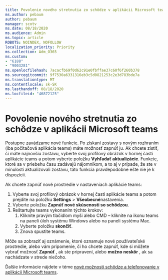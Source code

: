 ```yaml
---
title: Povolenie nového stretnutia zo schôdze v aplikácii Microsoft teams
ms.author: pebaum
author: pebaum
manager: scotv
ms.date: 08/18/2020
ms.audience: Admin
ms.topic: article
ROBOTS: NOINDEX, NOFOLLOW
localization_priority: Priority
ms.collection: Adm_O365
ms.custom:
- "6188"
- "9003281"
ms.openlocfilehash: 7acacfb69f0d62c91e0fbffae37c60f6f260b378
ms.sourcegitcommit: 9f7530a6331316eb3c5d0821253c2e3d783bde7a
ms.translationtype: MT
ms.contentlocale: sk-SK
ms.lasthandoff: 08/18/2020
ms.locfileid: "46872125"
---
```

# <a name="enable-the-new-meeting-experience-in-microsoft-teams"></a>Povolenie nového stretnutia zo schôdze v aplikácii Microsoft teams

Postupne zavádzame nové funkcie. Po získaní zostavy s novým rozhraním (iba počítačová aplikácia teams) máte možnosť zapnúť ju. Ak chcete zistiť, či máte najnovšiu zostavu, vyberte svoj profilový obrázok v hornej časti aplikácie teams a potom vyberte položku  **Vyhľadať aktualizácie**. Funkcie, ktoré sa v priebehu času zadávajú nájomníkom, a to aj v prípade, že ste v minulosti aktualizovali zostavu, táto funkcia pravdepodobne ešte nie je k dispozícii.  

Ak chcete zapnúť nové prostredie v nastaveniach aplikácie teams:

1. Vyberte svoj profilový obrázok v hornej časti aplikácie teams a potom prejdite na položku **Settings**  >   **Všeobecné**nastavenia. 
2. Vyberte položku **Zapnúť nové skúsenosti so schôdzou**.
3. Reštartujte teams vykonaním týchto krokov:
    1. Kliknite pravým tlačidlom myši alebo CMD – kliknite na ikonu teams na paneli úloh systému Windows alebo na paneli systému Mac.
    2. Vyberte položku **skončiť**.
    3. Znova spustite teams.

Môže sa zobraziť aj oznámenie, ktoré oznamuje nové používateľské prostredie, alebo vám pripomenie, či ho chcete zapnúť, kde si môžete vybrať možnosť  **Zapnúť**  , ak ste pripravení, alebo  **možno neskôr** , ak sa nachádzate v strede niečoho.  

Ďalšie informácie nájdete v téme [nové možnosti schôdze a telefonovanie v aplikácii Microsoft teams](https://techcommunity.microsoft.com/t5/microsoft-teams-blog/new-meeting-and-calling-experience-in-microsoft-teams/ba-p/1537581).